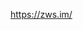 <p><a href="https://zws.im/󠁦󠁥󠁶󠁵󠁢󠁥󠁤" target="_blank" rel="nofollow noopener" translate="no"><span class="invisible">https://</span><span class="">zws.im/󠁦󠁥󠁶󠁵󠁢󠁥󠁤</span><span class="invisible"></span></a></p>